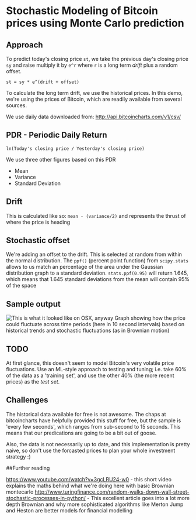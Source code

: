 # Stochastic Modeling of Bitcoin prices using Monte Carlo prediction

## Approach
To predict today's closing price ```st```, we take the previous day's closing price ```sy``` and raise multiply it by ```e^r```
where ```r``` is a long term _drift_ plus a random offset.

```st = sy * e^(drift + offset)```

To calculate the long term drift, we use the historical prices. In this demo, we're using the prices of Bitcoin, which are readily available from several sources.

We use daily data downloaded from: http://api.bitcoincharts.com/v1/csv/

## PDR - Periodic Daily Return 
```ln(Today's closing price / Yesterday's closing price)```

We use three other figures based on this PDR
* Mean
* Variance
* Standard Deviation


## Drift
This is calculated like so:
```mean - (variance/2)``` and represents the thrust of where the price is heading

## Stochastic offset
We're adding an offset to the drift. This is selected at random from within the normal distribution.
The ```ppf()``` (percent point function) from ```scipy.stats``` allows to us match an percentage of the area under the Gaussian distribution graph
to a standard deviation.
```stats.ppf(0.95)``` will return 1.645, which means that 1.645 standard deviations from the mean will contain 95% of the space


## Sample output
![This is what it looked like on OSX, anyway](https://github.com/peetdenny/Stochastic/blob/master/imgs/Forcast1.png)
Graph showing how the price could fluctuate across time periods (here in 10 second intervals) based on historical trends and  stochastic fluctuations (as in Brownian motion)

## TODO

At first glance, this doesn't seem to model Bitcoin's very volatile price fluctuations.
Use an ML-style approach to testing and tuning; i.e. take 60% of the data as a 'training set', and use the other 40% (the more recent prices) as the _test set_.

## Challenges
The historical data available for free is not awesome.
The chaps at bitcoincharts have helpfully provided this stuff for free, but the sample is 'every few seconds', which ranges from sub-second to 15 seconds. This means that our predications are going to be a bit out of goose.

Also, the data is not necessarily up to date, and this implementation is pretty naive, so don't use the forcasted prices to plan your whole investment strategy :)

##Further reading

https://www.youtube.com/watch?v=3gcLRU24-w0 - this short video explains the maths behind what we're doing here with basic Brownian montecarlo
http://www.turingfinance.com/random-walks-down-wall-street-stochastic-processes-in-python/ - This excellent article goes into a lot more depth Brownian and why more sophisticated algorithms like Merton Jump and Heston are better models for financial modelling
